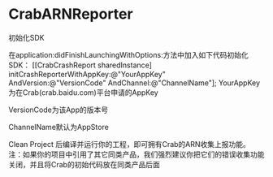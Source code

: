 # CrabARNReporter
初始化SDK

在application:didFinishLaunchingWithOptions:方法中加入如下代码初始化SDK：
[[CrabCrashReport sharedInstance] initCrashReporterWithAppKey:@"YourAppKey"
                                                   AndVersion:@"VersionCode"
                                                   AndChannel:@"ChannelName"];
YourAppKey为在Crab(crab.baidu.com)平台申请的AppKey

VersionCode为该App的版本号

ChannelName默认为AppStore

Clean Project 后编译并运行你的工程，即可拥有Crab的ARN收集上报功能。
注：如果你的项目中引用了其它同类产品，我们强烈建议你把它们的错误收集功能关闭，并且将Crab的初始代码放在同类产品后面
